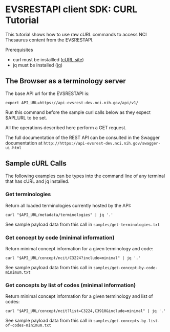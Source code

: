  EVSRESTAPI client SDK: CURL Tutorial
======================================

This tutorial shows how to use raw cURL commands to access NCI Thesaurus content from the EVSRESTAPI.

Prerequisites
* curl must be installled ([cURL site](https://curl.haxx.se/dlwiz/))
* jq must be installed ([jq](https://stedolan.github.io/jq/download/))

The Browser as a terminology server
------------------------------------

The base API url for the EVSRESTAPI is: 

`export API_URL=https://api-evsrest-dev.nci.nih.gov/api/v1/`

Run this command before the sample curl calls below as they expect $API_URL to be set.

All the operations described here perform a GET request.

The full documentation of the REST API can be consulted in the Swagger documentation at `http://https://api-evsrest-dev.nci.nih.gov/swagger-ui.html`

Sample cURL Calls
-----------------

The following examples can be types into the command line of any terminal that has cURL and jq installed.

### Get terminologies

Return all loaded terminologies currently hosted by the API:

```
curl "$API_URL/metadata/terminologies" | jq '.'
```

See sample payload data from this call in `samples/get-terminologies.txt`


### Get concept by code (minimal information)

Return minimal concept information for a given terminology and code:

```
curl "$API_URL/concept/ncit/C3224?include=minimal" | jq '.'
```

See sample payload data from this call in `samples/get-concept-by-code-minimum.txt`


### Get concepts by list of codes (minimal information)

Return minimal concept information for a given terminology and list of codes:

```
curl "$API_URL/concept/ncit?list=C3224,C3910&include=minimal" | jq '.'
```

See sample payload data from this call in `samples/get-concepts-by-list-of-codes-minimum.txt`
